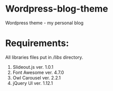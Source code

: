 # Wordpress-blog-theme
Wordpress theme - my personal blog 

# Requirements:
All libraries files put in */libs* directory. 
1. Slideout.js ver. 1.0.1
2. Font Awesome ver. 4.7.0
3. Owl Carousel ver. 2.2.1
4. jQuery UI ver. 1.12.1

